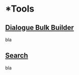 # \*Tools

## [Dialogue Bulk Builder](https://app.flowstorm.ai/#!/space/rebuild)

bla

## [Search](https://app.flowstorm.ai/#!/space/search)

bla
